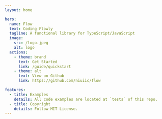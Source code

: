 ```yaml
---
layout: home

hero:
  name: Flow
  text: Coding Flowly
  tagline: A functional library for TypeScript/JavaScript
  image:
    src: /logo.jpeg
    alt: logo
  actions:
    - theme: brand
      text: Get Started
      link: /guide/quickstart
    - theme: alt
      text: View on Github
      link: https://github.com/niuiic/flow

features:
  - title: Examples
    details: All code examples are located at `tests` of this repo.
  - title: Copyright
    details: Follow MIT License.
---
```


